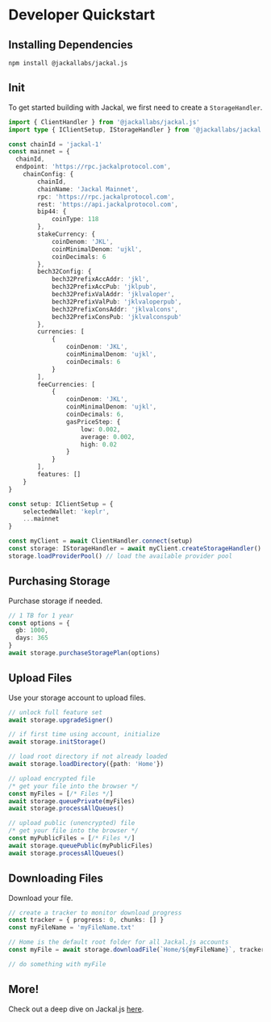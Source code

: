 # Developer Quickstart

## Installing Dependencies
```shell
npm install @jackallabs/jackal.js
```

## Init
To get started building with Jackal, we first need to create a `StorageHandler`.

```typescript
import { ClientHandler } from '@jackallabs/jackal.js'
import type { IClientSetup, IStorageHandler } from '@jackallabs/jackal.js'

const chainId = 'jackal-1'
const mainnet = {
  chainId,
  endpoint: 'https://rpc.jackalprotocol.com',
    chainConfig: {
        chainId,
        chainName: 'Jackal Mainnet',
        rpc: 'https://rpc.jackalprotocol.com',
        rest: 'https://api.jackalprotocol.com',
        bip44: {
            coinType: 118
        },
        stakeCurrency: {
            coinDenom: 'JKL',
            coinMinimalDenom: 'ujkl',
            coinDecimals: 6
        },
        bech32Config: {
            bech32PrefixAccAddr: 'jkl',
            bech32PrefixAccPub: 'jklpub',
            bech32PrefixValAddr: 'jklvaloper',
            bech32PrefixValPub: 'jklvaloperpub',
            bech32PrefixConsAddr: 'jklvalcons',
            bech32PrefixConsPub: 'jklvalconspub'
        },
        currencies: [
            {
                coinDenom: 'JKL',
                coinMinimalDenom: 'ujkl',
                coinDecimals: 6
            }
        ],
        feeCurrencies: [
            {
                coinDenom: 'JKL',
                coinMinimalDenom: 'ujkl',
                coinDecimals: 6,
                gasPriceStep: {
                    low: 0.002,
                    average: 0.002,
                    high: 0.02
                }
            }
        ],
        features: []
    }
}

const setup: IClientSetup = {
    selectedWallet: 'keplr',
    ...mainnet
}

const myClient = await ClientHandler.connect(setup)
const storage: IStorageHandler = await myClient.createStorageHandler()
storage.loadProviderPool() // load the available provider pool
```

## Purchasing Storage
Purchase storage if needed.

```typescript
// 1 TB for 1 year
const options = {
  gb: 1000,
  days: 365
}
await storage.purchaseStoragePlan(options)
```

## Upload Files
Use your storage account to upload files.

```typescript
// unlock full feature set
await storage.upgradeSigner()

// if first time using account, initialize
await storage.initStorage()

// load root directory if not already loaded
await storage.loadDirectory({path: 'Home'})

// upload encrypted file
/* get your file into the browser */
const myFiles = [/* Files */]
await storage.queuePrivate(myFiles)
await storage.processAllQueues()

// upload public (unencrypted) file
/* get your file into the browser */
const myPublicFiles = [/* Files */]
await storage.queuePublic(myPublicFiles)
await storage.processAllQueues()
```

## Downloading Files
Download your file.
```typescript
// create a tracker to monitor download progress
const tracker = { progress: 0, chunks: [] }
const myFileName = 'myFileName.txt'

// Home is the default root folder for all Jackal.js accounts
const myFile = await storage.downloadFile(`Home/${myFileName}`, tracker)

// do something with myFile
```

## More!
Check out a deep dive on Jackal.js [here](https://jackallabs.github.io/jackal.js/).
